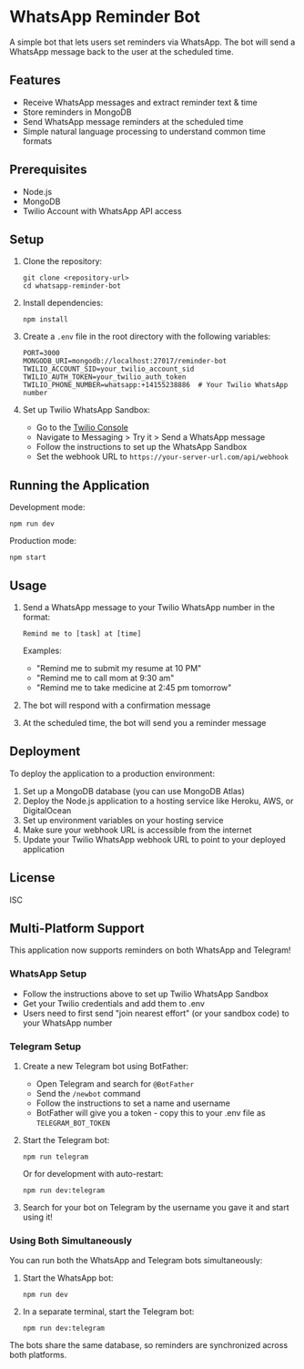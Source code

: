 # WhatsApp Reminder Bot

A simple bot that lets users set reminders via WhatsApp. The bot will send a WhatsApp message back to the user at the scheduled time.

## Features

- Receive WhatsApp messages and extract reminder text & time
- Store reminders in MongoDB
- Send WhatsApp message reminders at the scheduled time
- Simple natural language processing to understand common time formats

## Prerequisites

- Node.js
- MongoDB
- Twilio Account with WhatsApp API access

## Setup

1. Clone the repository:
   ```
   git clone <repository-url>
   cd whatsapp-reminder-bot
   ```

2. Install dependencies:
   ```
   npm install
   ```

3. Create a `.env` file in the root directory with the following variables:
   ```
   PORT=3000
   MONGODB_URI=mongodb://localhost:27017/reminder-bot
   TWILIO_ACCOUNT_SID=your_twilio_account_sid
   TWILIO_AUTH_TOKEN=your_twilio_auth_token
   TWILIO_PHONE_NUMBER=whatsapp:+14155238886  # Your Twilio WhatsApp number
   ```

4. Set up Twilio WhatsApp Sandbox:
   - Go to the [Twilio Console](https://www.twilio.com/console)
   - Navigate to Messaging > Try it > Send a WhatsApp message
   - Follow the instructions to set up the WhatsApp Sandbox
   - Set the webhook URL to `https://your-server-url.com/api/webhook`

## Running the Application

Development mode:
```
npm run dev
```

Production mode:
```
npm start
```

## Usage

1. Send a WhatsApp message to your Twilio WhatsApp number in the format:
   ```
   Remind me to [task] at [time]
   ```

   Examples:
   - "Remind me to submit my resume at 10 PM"
   - "Remind me to call mom at 9:30 am"
   - "Remind me to take medicine at 2:45 pm tomorrow"

2. The bot will respond with a confirmation message
3. At the scheduled time, the bot will send you a reminder message

## Deployment

To deploy the application to a production environment:

1. Set up a MongoDB database (you can use MongoDB Atlas)
2. Deploy the Node.js application to a hosting service like Heroku, AWS, or DigitalOcean
3. Set up environment variables on your hosting service
4. Make sure your webhook URL is accessible from the internet
5. Update your Twilio WhatsApp webhook URL to point to your deployed application

## License

ISC 

## Multi-Platform Support

This application now supports reminders on both WhatsApp and Telegram!

### WhatsApp Setup
- Follow the instructions above to set up Twilio WhatsApp Sandbox
- Get your Twilio credentials and add them to .env
- Users need to first send "join nearest effort" (or your sandbox code) to your WhatsApp number

### Telegram Setup
1. Create a new Telegram bot using BotFather:
   - Open Telegram and search for `@BotFather`
   - Send the `/newbot` command
   - Follow the instructions to set a name and username
   - BotFather will give you a token - copy this to your .env file as `TELEGRAM_BOT_TOKEN`

2. Start the Telegram bot:
   ```
   npm run telegram
   ```
   
   Or for development with auto-restart:
   ```
   npm run dev:telegram
   ```

3. Search for your bot on Telegram by the username you gave it and start using it!

### Using Both Simultaneously

You can run both the WhatsApp and Telegram bots simultaneously:

1. Start the WhatsApp bot:
   ```
   npm run dev
   ```

2. In a separate terminal, start the Telegram bot:
   ```
   npm run dev:telegram
   ```

The bots share the same database, so reminders are synchronized across both platforms. 